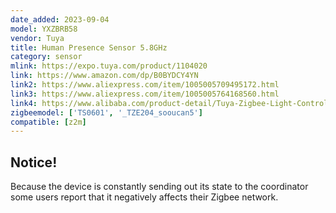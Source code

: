 ```yaml
---
date_added: 2023-09-04
model: YXZBRB58
vendor: Tuya
title: Human Presence Sensor 5.8GHz
category: sensor
mlink: https://expo.tuya.com/product/1104020
link: https://www.amazon.com/dp/B0BYDCY4YN
link2: https://www.aliexpress.com/item/1005005709495172.html
link3: https://www.aliexpress.com/item/1005005764168560.html
link4: https://www.alibaba.com/product-detail/Tuya-Zigbee-Light-Control-Smart-Brightness_1600737933127.html
zigbeemodel: ['TS0601', '_TZE204_sooucan5']
compatible: [z2m]
---
```


## Notice!

Because the device is constantly sending out its state to the coordinator some users report that it negatively affects their Zigbee network.